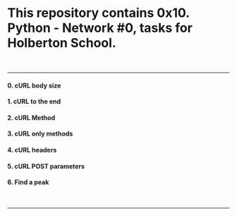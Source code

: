<h1>This repository contains 0x10. Python - Network #0, tasks for Holberton School.</h1>
<br>
<hr>
<h4>0. cURL body size</h4>
<h4>1. cURL to the end</h4>
<h4>2. cURL Method</h4>
<h4>3. cURL only methods</h4>
<h4>4. cURL headers</h4>
<h4>5. cURL POST parameters</h4>
<h4>6. Find a peak</h4>
<br>
<hr>